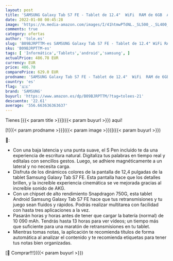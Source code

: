 ```yaml
---
layout: post
title: 'SAMSUNG Galaxy Tab S7 FE - Tablet de 12.4"  WiFi  RAM de 6GB  Almacenamiento de 128GB  Android  - Color Blanco [Versión española]'
date: 2022-01-08 00:45:28
image: 'https://m.media-amazon.com/images/I/41htmwPTdNL._SL500_._SL400_.jpg'
comments: true
category: ofertas
author: 'tole.es'
slug: 'B09BJRPTTM-es SAMSUNG Galaxy Tab S7 FE - Tablet de 12.4" WiFi RAM de 6GB...'
sku: 'B09BJRPTTM-es'
tags: [ 'Informática','Tablets','android','samsung', ]
actualPrice: 486.78 EUR
currency: EUR
price: 486.78
comparePrice: 629.0 EUR
prodname: 'SAMSUNG Galaxy Tab S7 FE - Tablet de 12.4"  WiFi  RAM de 6GB  Almacenamiento de 128GB  Android  - Color Blanco [Versión española]'
country: 'es'
flag: '🇪🇸'
brand: 'SAMSUNG'
buyurl: 'https://www.amazon.es/dp/B09BJRPTTM/?tag=tolees-21'
descuento: '22.61'
average: '556.663636363637'
---
```


Tienes [{{< param title >}}]({{< param buyurl >}}) aqui!

[![{{< param prodname >}}]({{< param image >}})]({{< param buyurl >}})

🔎:

- Con una baja latencia y una punta suave, el S Pen incluido te da una experiencia de escritura natural. Digitaliza tus palabras en tiempo real y edítalas con sencillos gestos. Luego, se adhiere magnéticamente a un lateral y no necesita carga.
- Disfruta de los dinámicos colores de la pantalla de 12,4 pulgadas de la tablet Samsung Galaxy Tab S7 FE. Esta pantalla hace que los detalles brillen, y la increíble experiencia cinemática se ve mejorada gracias al increíble sonido de AKG.
- Con un chipset de alto rendimiento Snapdragon 750G, esta tablet Android Samsung Galaxy Tab S7 FE hace que tus retransmisiones y tu juego sean fluidos y rápidos. Podrás realizar multitarea con facilidad con hasta tres aplicaciones a la vez.
- Pasarán horas y horas antes de tener que cargar la batería (normal) de 10 090 mAh. Tendrás hasta 13 horas para ver vídeos; un tiempo más que suficiente para una maratón de retransmisiones en tu tablet.
- Mientras tomas notas, la aplicación te recomienda títulos de forma automática al analizar el contenido y te recomienda etiquetas para tener tus notas bien organizadas.

[🛒 Comprar!!!]({{< param buyurl >}})
